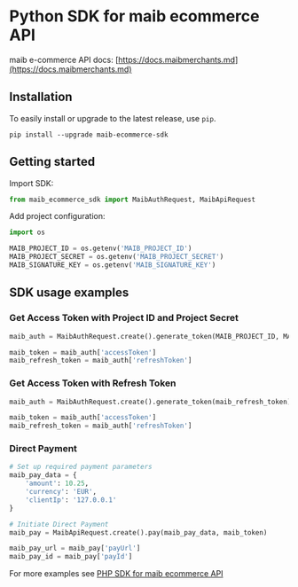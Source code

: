 # Python SDK for maib ecommerce API
maib e-commerce API docs: [https://docs.maibmerchants.md](https://docs.maibmerchants.md)

## Installation
To easily install or upgrade to the latest release, use `pip`.
```shell
pip install --upgrade maib-ecommerce-sdk
```

## Getting started
Import SDK:

```python
from maib_ecommerce_sdk import MaibAuthRequest, MaibApiRequest
```

Add project configuration:

```python
import os

MAIB_PROJECT_ID = os.getenv('MAIB_PROJECT_ID')
MAIB_PROJECT_SECRET = os.getenv('MAIB_PROJECT_SECRET')
MAIB_SIGNATURE_KEY = os.getenv('MAIB_SIGNATURE_KEY')
```

## SDK usage examples
### Get Access Token with Project ID and Project Secret

```python
maib_auth = MaibAuthRequest.create().generate_token(MAIB_PROJECT_ID, MAIB_PROJECT_SECRET)

maib_token = maib_auth['accessToken']
maib_refresh_token = maib_auth['refreshToken']
```

### Get Access Token with Refresh Token

```python
maib_auth = MaibAuthRequest.create().generate_token(maib_refresh_token)

maib_token = maib_auth['accessToken']
maib_refresh_token = maib_auth['refreshToken']
```

### Direct Payment

```python
# Set up required payment parameters
maib_pay_data = {
    'amount': 10.25,
    'currency': 'EUR',
    'clientIp': '127.0.0.1'
}

# Initiate Direct Payment
maib_pay = MaibApiRequest.create().pay(maib_pay_data, maib_token)

maib_pay_url = maib_pay['payUrl']
maib_pay_id = maib_pay['payId']
```

For more examples see [PHP SDK for maib ecommerce API](https://github.com/maib-ecomm/maib-sdk-php)
